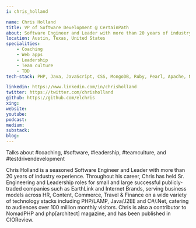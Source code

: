 ```yaml
---
i: chris_holland

name: Chris Holland
title: VP of Software Development @ CertainPath
about: Software Engineer and Leader with more than 20 years of industry experience
location: Austin, Texas, United States
specialities:
    - Coaching
    - Web apps
    - Leadership
    - Team culture
    - TDD
tech-stack: PHP, Java, JavaScript, CSS, MongoDB, Ruby, Pearl, Apache, Node.js

linkedin: https://www.linkedin.com/in/chrisholland
twitter: https://twitter.com/chrisholland
github: https://github.com/elchris
xing: 
website: 
youtube: 
podcast: 
medium: 
substack: 
blog: 
---
```


Talks about #coaching, #software, #leadership, #teamculture, and #testdrivendevelopment


Chris Holland is a seasoned Software Engineer and Leader with more than 20 years of industry experience. Throughout his career, Chris has held Sr. Engineering and Leadership roles for small and large successful publicly-traded companies such as EarthLink and Internet Brands, serving business models across HR, Content, Commerce, Travel & Finance on a wide variety of technology stacks including PHP/LAMP, Java/J2EE and C#/.Net, catering to audiences over 100 million monthly visitors. Chris is also a contributor to NomadPHP and php[architect] magazine, and has been published in CIOReview.
